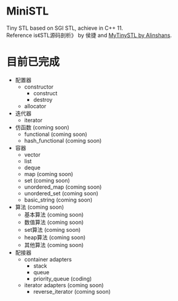 # MiniSTL  
Tiny STL based on SGI STL, achieve in C++ 11.  
Reference is《STL源码剖析》 by 侯捷 and [MyTinySTL by Alinshans](https://github.com/Alinshans/MyTinySTL).    

# 目前已完成  
+ 配置器  
  + constructor  
    + construct  
    + destroy  
  + allocator
+ 迭代器  
  + iterator  
+ 仿函数 (coming soon)  
  + functional (coming soon)  
  + hash_functional (coming soon)  
+ 容器  
  + vector  
  + list
  + deque  
  + map (coming soon)  
  + set (coming soon)  
  + unordered_map (coming soon)  
  + unordered_set (coming soon)  
  + basic_string (coming soon)  
+ 算法 (coming soon)  
  + 基本算法 (coming soon)  
  + 数值算法 (coming soon)  
  + set算法 (coming soon)  
  + heap算法 (coming soon)  
  + 其他算法 (coming soon)  
+ 配接器  
  + container adapters  
    + stack  
    + queue  
    + priority_queue (coding)  
  + iterator adapters (coming soon)  
    + reverse_iterator (coming soon)   
